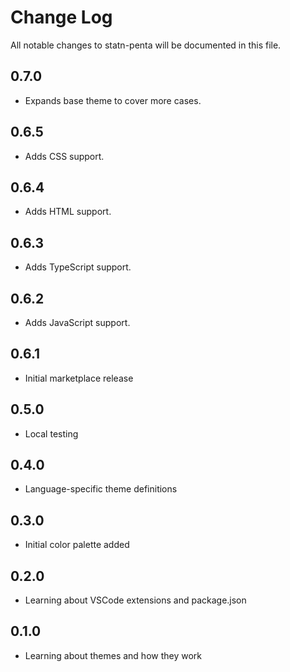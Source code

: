 # Change Log

All notable changes to statn-penta will be documented in this file.

## 0.7.0

- Expands base theme to cover more cases.

## 0.6.5

- Adds CSS support.

## 0.6.4

- Adds HTML support.

## 0.6.3

- Adds TypeScript support.

## 0.6.2

- Adds JavaScript support.

## 0.6.1

- Initial marketplace release

## 0.5.0

- Local testing

## 0.4.0

- Language-specific theme definitions

## 0.3.0

- Initial color palette added

## 0.2.0

- Learning about VSCode extensions and package.json

## 0.1.0

- Learning about themes and how they work
